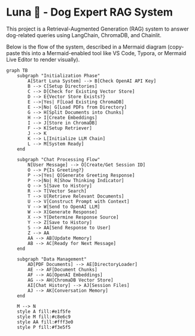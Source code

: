 # Luna 🐶 - Dog Expert RAG System

This project is a Retrieval-Augmented Generation (RAG) system to answer dog-related queries using LangChain, ChromaDB, and Chainlit.

Below is the flow of the system, described in a Mermaid diagram (copy-paste this into a Mermaid-enabled tool like VS Code, Typora, or Mermaid Live Editor to render visually).

```mermaid
graph TB
    subgraph "Initialization Phase"
        A[Start Luna System] --> B[Check OpenAI API Key]
        B --> C[Setup Directories]
        C --> D[Check for Existing Vector Store]
        D --> E{Vector Store Exists?}
        E -->|Yes| F[Load Existing ChromaDB]
        E -->|No| G[Load PDFs from Directory]
        G --> H[Split Documents into Chunks]
        H --> I[Create Embeddings]
        I --> J[Store in ChromaDB]
        F --> K[Setup Retriever]
        J --> K
        K --> L[Initialize LLM Chain]
        L --> M[System Ready]
    end

    subgraph "Chat Processing Flow"
        N[User Message] --> O[Create/Get Session ID]
        O --> P{Is Greeting?}
        P -->|Yes| Q[Generate Greeting Response]
        P -->|No| R[Show Thinking Indicator]
        Q --> S[Save to History]
        R --> T[Vector Search]
        T --> U[Retrieve Relevant Documents]
        U --> V[Construct Prompt with Context]
        V --> W[Send to OpenAI LLM]
        W --> X[Generate Response]
        X --> Y[Determine Response Source]
        Y --> Z[Save to History]
        S --> AA[Send Response to User]
        Z --> AA
        AA --> AB[Update Memory]
        AB --> AC[Ready for Next Message]
    end

    subgraph "Data Management"
        AD[PDF Documents] --> AE[DirectoryLoader]
        AE --> AF[Document Chunks]
        AF --> AG[OpenAI Embeddings]
        AG --> AH[ChromaDB Vector Store]
        AI[Chat History] --> AJ[Session Files]
        AJ --> AK[Conversation Memory]
    end

    M --> N
    style A fill:#e1f5fe
    style M fill:#c8e6c9
    style AA fill:#fff3e0
    style P fill:#f3e5f5
